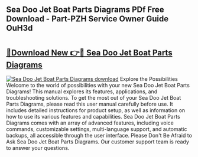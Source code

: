## Sea Doo Jet Boat Parts Diagrams PDf Free Download - Part-PZH Service Owner Guide OuH3d

# <h2><a href="http://dflkvc.blite.top/?on=Sea+Doo+Jet+Boat+Parts+Diagrams">🔗Download New 👉🔴 Sea Doo Jet Boat Parts Diagrams</a></h2>

[![Sea Doo Jet Boat Parts Diagrams download](https://i.imgur.com/lujVjoI.png)](http://dflkvc.blite.top/?on=Sea+Doo+Jet+Boat+Parts+Diagrams)
Explore the Possibilities Welcome to the world of possibilities with your new Sea Doo Jet Boat Parts Diagrams! This manual explores its features, applications, and troubleshooting solutions. To get the most out of your Sea Doo Jet Boat Parts Diagrams, please read this user manual carefully before use. It includes detailed instructions for product setup, as well as information on how to use its various features and capabilities. Sea Doo Jet Boat Parts Diagrams comes with an array of advanced features, including voice commands, customizable settings, multi-language support, and automatic backups, all accessible through the user interface. Please Don't Be Afraid to Ask Sea Doo Jet Boat Parts Diagrams. Our customer support team is ready to answer your questions.
